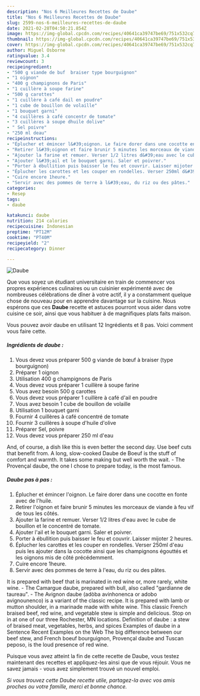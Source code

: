 ```yaml
---
description: "Nos 6 Meilleures Recettes de Daube"
title: "Nos 6 Meilleures Recettes de Daube"
slug: 2599-nos-6-meilleures-recettes-de-daube
date: 2021-02-28T04:50:21.854Z
image: https://img-global.cpcdn.com/recipes/40641ca39747be69/751x532cq70/daube-photo-principale-de-la-recette.jpg
thumbnail: https://img-global.cpcdn.com/recipes/40641ca39747be69/751x532cq70/daube-photo-principale-de-la-recette.jpg
cover: https://img-global.cpcdn.com/recipes/40641ca39747be69/751x532cq70/daube-photo-principale-de-la-recette.jpg
author: Miguel Osborne
ratingvalue: 3.4
reviewcount: 3
recipeingredient:
- "500 g viande de buf  braiser type bourguignon"
- "1 oignon"
- "400 g champignons de Paris"
- "1 cuillère à soupe farine"
- "500 g carottes"
- "1 cuillère à café dail en poudre"
- "1 cube de bouillon de volaille"
- "1 bouquet garni"
- "4 cuillères à café concentr de tomate"
- "3 cuillères à soupe dhuile dolive"
- " Sel poivre"
- "250 ml deau"
recipeinstructions:
- "Éplucher et émincer l&#39;oignon. Le faire dorer dans une cocotte en fonte avec de l&#39;huile."
- "Retirer l&#39;oignon et faire brunir 5 minutes les morceaux de viande à feu vif de tous les côtés."
- "Ajouter la farine et remuer. Verser 1/2 litres d&#39;eau avec le cube de bouillon et le concentré de tomate."
- "Ajouter l&#39;ail et le bouquet garni. Saler et poivrer."
- "Porter à ébullition puis baisser le feu et couvrir. Laisser mijoter 2 heures."
- "Éplucher les carottes et les couper en rondelles. Verser 250ml d&#39;eau puis les ajouter dans la cocotte ainsi que les champignons égouttés et les oignons mis de côté précédemment."
- "Cuire encore 1heure."
- "Servir avec des pommes de terre à l&#39;eau, du riz ou des pâtes."
categories:
- Resep
tags:
- daube

katakunci: daube 
nutrition: 214 calories
recipecuisine: Indonesian
preptime: "PT12M"
cooktime: "PT40M"
recipeyield: "2"
recipecategory: Dinner

---
```



![Daube](https://img-global.cpcdn.com/recipes/40641ca39747be69/751x532cq70/daube-photo-principale-de-la-recette.jpg)

Que vous soyez un étudiant universitaire en train de commencer vos propres expériences culinaires ou un cuisinier expérimenté avec de nombreuses célébrations de dîner à votre actif, il y a constamment quelque chose de nouveau pour en apprendre davantage sur la cuisine. Nous espérons que ces <strong> Daube </strong> recette et astuces pourront vous aider dans votre cuisine ce soir, ainsi que vous habituer à de magnifiques plats faits maison.

<!--inarticleads1-->

Vous pouvez avoir daube en utilisant 12 Ingrédients et 8 pas. Voici comment vous faire cette.

##### Ingrédients de daube :

1. Vous devez vous préparer 500 g viande de bœuf à braiser (type bourguignon)
1. Préparer 1 oignon
1. Utilisation 400 g champignons de Paris
1. Vous devez vous préparer 1 cuillère à soupe farine
1. Vous avez besoin 500 g carottes
1. Vous devez vous préparer 1 cuillère à café d&#39;ail en poudre
1. Vous avez besoin 1 cube de bouillon de volaille
1. Utilisation 1 bouquet garni
1. Fournir 4 cuillères à café concentré de tomate
1. Fournir 3 cuillères à soupe d&#39;huile d&#39;olive
1. Préparer  Sel, poivre
1. Vous devez vous préparer 250 ml d&#39;eau


And, of course, a dish like this is even better the second day. Use beef cuts that benefit from. A long, slow-cooked Daube de Boeuf is the stuff of comfort and warmth. It takes some making but well worth the wait. - The Provençal daube, the one I chose to prepare today, is the most famous. 

<!--inarticleads2-->

##### Daube pas à pas :

1. Éplucher et émincer l&#39;oignon. Le faire dorer dans une cocotte en fonte avec de l&#39;huile.
1. Retirer l&#39;oignon et faire brunir 5 minutes les morceaux de viande à feu vif de tous les côtés.
1. Ajouter la farine et remuer. Verser 1/2 litres d&#39;eau avec le cube de bouillon et le concentré de tomate.
1. Ajouter l&#39;ail et le bouquet garni. Saler et poivrer.
1. Porter à ébullition puis baisser le feu et couvrir. Laisser mijoter 2 heures.
1. Éplucher les carottes et les couper en rondelles. Verser 250ml d&#39;eau puis les ajouter dans la cocotte ainsi que les champignons égouttés et les oignons mis de côté précédemment.
1. Cuire encore 1heure.
1. Servir avec des pommes de terre à l&#39;eau, du riz ou des pâtes.


It is prepared with beef that is marinated in red wine or, more rarely, white wine. - The Camargue daube, prepared with bull, also called &#34;gardianne de taureau&#34;. - The Avignon daube (adòba avinhonenca or adobo avignounenco) is a variant of the classic recipe. It is prepared with lamb or mutton shoulder, in a marinade made with white wine. This classic French braised beef, red wine, and vegetable stew is simple and delicious. Stop on in at one of our three Rochester, MN locations. Definition of daube : a stew of braised meat, vegetables, herbs, and spices Examples of daube in a Sentence Recent Examples on the Web The big difference between our beef stew, and French boeuf bourguignon, Provençal daube and Tuscan peposo, is the loud presence of red wine. 

<!--inarticleads1-->

<p>
Puisque vous avez atteint la fin de cette recette de Daube, vous testez maintenant des recettes et appliquez-les ainsi que de vous réjouir. Vous ne savez jamais - vous avez simplement trouvé un nouvel emploi.
</p>

<p>
<i>Si vous trouvez cette Daube recette utile, partagez-la avec vos amis proches ou votre famille, merci et bonne chance.</i>
</p>
